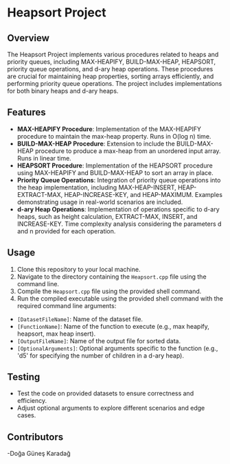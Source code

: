 # Heapsort Project

## Overview

The Heapsort Project implements various procedures related to heaps and priority queues, including MAX-HEAPIFY, BUILD-MAX-HEAP, HEAPSORT, priority queue operations, and d-ary heap operations. These procedures are crucial for maintaining heap properties, sorting arrays efficiently, and performing priority queue operations. The project includes implementations for both binary heaps and d-ary heaps.

## Features

- **MAX-HEAPIFY Procedure**: Implementation of the MAX-HEAPIFY procedure to maintain the max-heap property. Runs in O(log n) time.
- **BUILD-MAX-HEAP Procedure**: Extension to include the BUILD-MAX-HEAP procedure to produce a max-heap from an unordered input array. Runs in linear time.
- **HEAPSORT Procedure**: Implementation of the HEAPSORT procedure using MAX-HEAPIFY and BUILD-MAX-HEAP to sort an array in place.
- **Priority Queue Operations**: Integration of priority queue operations into the heap implementation, including MAX-HEAP-INSERT, HEAP-EXTRACT-MAX, HEAP-INCREASE-KEY, and HEAP-MAXIMUM. Examples demonstrating usage in real-world scenarios are included.
- **d-ary Heap Operations**: Implementation of operations specific to d-ary heaps, such as height calculation, EXTRACT-MAX, INSERT, and INCREASE-KEY. Time complexity analysis considering the parameters d and n provided for each operation.

## Usage

1. Clone this repository to your local machine.
2. Navigate to the directory containing the `Heapsort.cpp` file using the command line.
3. Compile the `Heapsort.cpp` file using the provided shell command.
4. Run the compiled executable using the provided shell command with the required command line arguments:
- `[DatasetFileName]`: Name of the dataset file.
- `[FunctionName]`: Name of the function to execute (e.g., max heapify, heapsort, max heap insert).
- `[OutputFileName]`: Name of the output file for sorted data.
- `[OptionalArguments]`: Optional arguments specific to the function (e.g., 'd5' for specifying the number of children in a d-ary heap).

## Testing

- Test the code on provided datasets to ensure correctness and efficiency.
- Adjust optional arguments to explore different scenarios and edge cases.

## Contributors

-Doğa Güneş Karadağ
